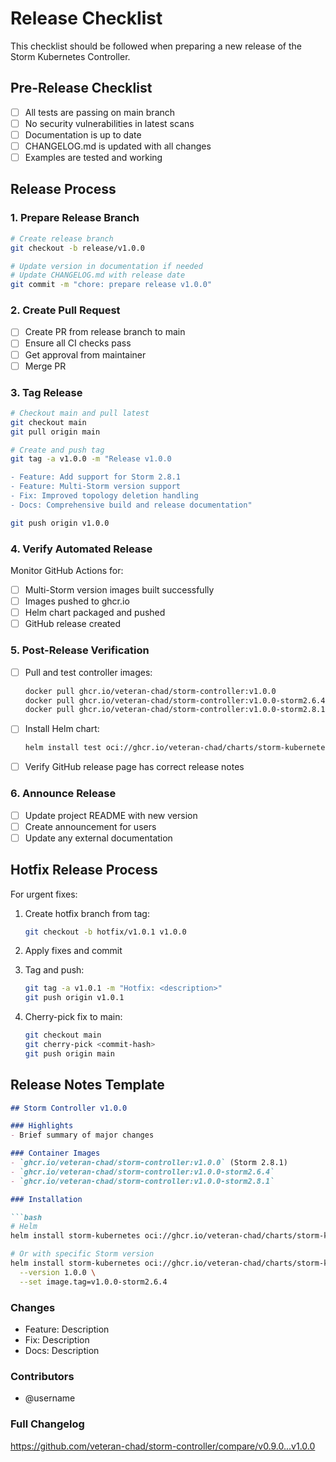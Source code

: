 # Release Checklist

This checklist should be followed when preparing a new release of the Storm Kubernetes Controller.

## Pre-Release Checklist

- [ ] All tests are passing on main branch
- [ ] No security vulnerabilities in latest scans
- [ ] Documentation is up to date
- [ ] CHANGELOG.md is updated with all changes
- [ ] Examples are tested and working

## Release Process

### 1. Prepare Release Branch

```bash
# Create release branch
git checkout -b release/v1.0.0

# Update version in documentation if needed
# Update CHANGELOG.md with release date
git commit -m "chore: prepare release v1.0.0"
```

### 2. Create Pull Request

- [ ] Create PR from release branch to main
- [ ] Ensure all CI checks pass
- [ ] Get approval from maintainer
- [ ] Merge PR

### 3. Tag Release

```bash
# Checkout main and pull latest
git checkout main
git pull origin main

# Create and push tag
git tag -a v1.0.0 -m "Release v1.0.0

- Feature: Add support for Storm 2.8.1
- Feature: Multi-Storm version support
- Fix: Improved topology deletion handling
- Docs: Comprehensive build and release documentation"

git push origin v1.0.0
```

### 4. Verify Automated Release

Monitor GitHub Actions for:
- [ ] Multi-Storm version images built successfully
- [ ] Images pushed to ghcr.io
- [ ] Helm chart packaged and pushed
- [ ] GitHub release created

### 5. Post-Release Verification

- [ ] Pull and test controller images:
  ```bash
  docker pull ghcr.io/veteran-chad/storm-controller:v1.0.0
  docker pull ghcr.io/veteran-chad/storm-controller:v1.0.0-storm2.6.4
  docker pull ghcr.io/veteran-chad/storm-controller:v1.0.0-storm2.8.1
  ```

- [ ] Install Helm chart:
  ```bash
  helm install test oci://ghcr.io/veteran-chad/charts/storm-kubernetes --version 1.0.0
  ```

- [ ] Verify GitHub release page has correct release notes

### 6. Announce Release

- [ ] Update project README with new version
- [ ] Create announcement for users
- [ ] Update any external documentation

## Hotfix Release Process

For urgent fixes:

1. Create hotfix branch from tag:
   ```bash
   git checkout -b hotfix/v1.0.1 v1.0.0
   ```

2. Apply fixes and commit

3. Tag and push:
   ```bash
   git tag -a v1.0.1 -m "Hotfix: <description>"
   git push origin v1.0.1
   ```

4. Cherry-pick fix to main:
   ```bash
   git checkout main
   git cherry-pick <commit-hash>
   git push origin main
   ```

## Release Notes Template

```markdown
## Storm Controller v1.0.0

### Highlights
- Brief summary of major changes

### Container Images
- `ghcr.io/veteran-chad/storm-controller:v1.0.0` (Storm 2.8.1)
- `ghcr.io/veteran-chad/storm-controller:v1.0.0-storm2.6.4`
- `ghcr.io/veteran-chad/storm-controller:v1.0.0-storm2.8.1`

### Installation

```bash
# Helm
helm install storm-kubernetes oci://ghcr.io/veteran-chad/charts/storm-kubernetes --version 1.0.0

# Or with specific Storm version
helm install storm-kubernetes oci://ghcr.io/veteran-chad/charts/storm-kubernetes \
  --version 1.0.0 \
  --set image.tag=v1.0.0-storm2.6.4
```

### Changes
- Feature: Description
- Fix: Description
- Docs: Description

### Contributors
- @username

### Full Changelog
https://github.com/veteran-chad/storm-controller/compare/v0.9.0...v1.0.0
```